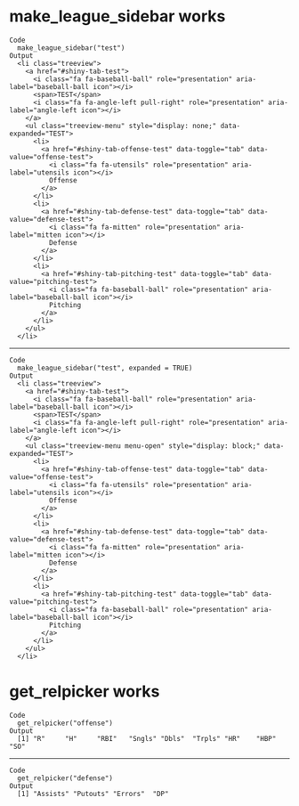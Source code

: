 # make_league_sidebar works

    Code
      make_league_sidebar("test")
    Output
      <li class="treeview">
        <a href="#shiny-tab-test">
          <i class="fa fa-baseball-ball" role="presentation" aria-label="baseball-ball icon"></i>
          <span>TEST</span>
          <i class="fa fa-angle-left pull-right" role="presentation" aria-label="angle-left icon"></i>
        </a>
        <ul class="treeview-menu" style="display: none;" data-expanded="TEST">
          <li>
            <a href="#shiny-tab-offense-test" data-toggle="tab" data-value="offense-test">
              <i class="fa fa-utensils" role="presentation" aria-label="utensils icon"></i>
              Offense
            </a>
          </li>
          <li>
            <a href="#shiny-tab-defense-test" data-toggle="tab" data-value="defense-test">
              <i class="fa fa-mitten" role="presentation" aria-label="mitten icon"></i>
              Defense
            </a>
          </li>
          <li>
            <a href="#shiny-tab-pitching-test" data-toggle="tab" data-value="pitching-test">
              <i class="fa fa-baseball-ball" role="presentation" aria-label="baseball-ball icon"></i>
              Pitching
            </a>
          </li>
        </ul>
      </li>

---

    Code
      make_league_sidebar("test", expanded = TRUE)
    Output
      <li class="treeview">
        <a href="#shiny-tab-test">
          <i class="fa fa-baseball-ball" role="presentation" aria-label="baseball-ball icon"></i>
          <span>TEST</span>
          <i class="fa fa-angle-left pull-right" role="presentation" aria-label="angle-left icon"></i>
        </a>
        <ul class="treeview-menu menu-open" style="display: block;" data-expanded="TEST">
          <li>
            <a href="#shiny-tab-offense-test" data-toggle="tab" data-value="offense-test">
              <i class="fa fa-utensils" role="presentation" aria-label="utensils icon"></i>
              Offense
            </a>
          </li>
          <li>
            <a href="#shiny-tab-defense-test" data-toggle="tab" data-value="defense-test">
              <i class="fa fa-mitten" role="presentation" aria-label="mitten icon"></i>
              Defense
            </a>
          </li>
          <li>
            <a href="#shiny-tab-pitching-test" data-toggle="tab" data-value="pitching-test">
              <i class="fa fa-baseball-ball" role="presentation" aria-label="baseball-ball icon"></i>
              Pitching
            </a>
          </li>
        </ul>
      </li>

# get_relpicker works

    Code
      get_relpicker("offense")
    Output
      [1] "R"     "H"     "RBI"   "Sngls" "Dbls"  "Trpls" "HR"    "HBP"   "SO"   

---

    Code
      get_relpicker("defense")
    Output
      [1] "Assists" "Putouts" "Errors"  "DP"     

